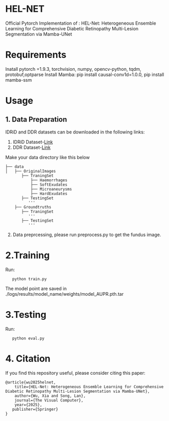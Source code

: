 # HEL-NET
Official Pytorch Implementation of :  HEL-Net: Heterogeneous Ensemble Learning for Comprehensive Diabetic Retinopathy Multi-Lesion Segmentation via Mamba-UNet 
# Requirements
  Inatall pytorch =1.9.3, torchvision, numpy, opencv-python, tqdm, protobuf,optparse
  Install Mamba: pip install causal-conv1d=1.0.0, pip install mamba-ssm

# Usage
## 1. Data Preparation
   IDRiD and DDR datasets can be downloaded in the following links:
  1. IDRiD Dataset-[Link](https://idrid.grand-challenge.org/)
  2. DDR Dataset-[Link](https://github.com/nkicsl/DDR-dataset)

Make your data directory like this below
```language
├── data
│   ├── OriginalImages
       ├── TraningSet
           ├── Haemorrhages
           ├── SoftExudates
           ├── Microaneurysms
           ├── HardExudates
       ├── TestingSet
          '''
    ├── Groundtruths
       ├── TraningSet
          '''
       ├── TestingSet
          '''
```
2. Data preprcessing, please run preprocess.py  to get the fundus image.


# 2.Training
Run:
```language
   python train.py
```
The model point are saved in ./logs/results/model_name/weights/model_AUPR.pth.tar


# 3.Testing
Run:
```language
   python eval.py 
```

# 4. Citation
If you find this repository useful, please consider citing this paper:

```
@article{wu2025helnet,
    title={HEL-Net: Heterogeneous Ensemble Learning for Comprehensive Diabetic Retinopathy Multi-Lesion Segmentation via Mamba-UNet},
    author={Wu, Xia and Song, Lan},
    journal={The Visual Computer},
    year={2025},
   publisher={Springer}
}
```

